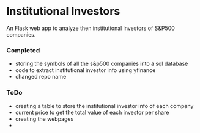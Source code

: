 # Institutional Investors

An Flask web app to analyze then institutional investors of S&P500 companies.

### Completed
- storing the symbols of all the s&p500 companies into a sql database
- code to extract institutional investor info using yfinance 
- changed repo name

### ToDo
- creating a table to store the institutional investor info of each company 
- current price to get the total value of each investor per share
- creating the webpages
- 